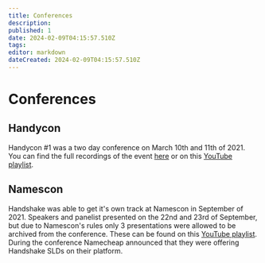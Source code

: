 ```yaml
---
title: Conferences
description: 
published: 1
date: 2024-02-09T04:15:57.510Z
tags: 
editor: markdown
dateCreated: 2024-02-09T04:15:57.510Z
---
```


# Conferences

## Handycon

Handycon #1 was a two day conference on March 10th and 11th of 2021. You can find the full recordings of the event [here](http://handycon.promote.hns.to/) or on this [YouTube playlist](https://www.youtube.com/watch?v=0-ax0cEcuZk&list=PLABGm4mKXzKWnfbN2fGjsV4DD_qhXGwGq).

## Namescon

Handshake was able to get it's own track at Namescon in September of 2021. Speakers and panelist presented on the 22nd and 23rd of September, but due to Namescon's rules only 3 presentations were allowed to be archived from the conference. These can be found on this [YouTube playlist](https://www.youtube.com/playlist?list=PLmM69V42f8c4nvb8DvoF9wBRboEeNc-Uj). During the conference Namecheap announced that they were offering Handshake SLDs on their platform.



